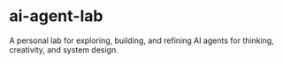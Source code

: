 # ai-agent-lab
A personal lab for exploring, building, and refining AI agents for thinking, creativity, and system design.
